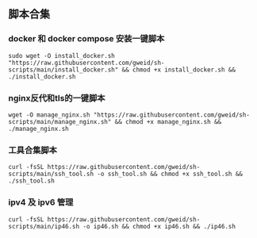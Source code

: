 ## 脚本合集



### docker 和 docker compose 安装一键脚本

```shell
sudo wget -O install_docker.sh "https://raw.githubusercontent.com/gweid/sh-scripts/main/install_docker.sh" && chmod +x install_docker.sh && ./install_docker.sh
```



### nginx反代和tls的一键脚本

```shell
wget -O manage_nginx.sh "https://raw.githubusercontent.com/gweid/sh-scripts/main/manage_nginx.sh" && chmod +x manage_nginx.sh && ./manage_nginx.sh
```



### 工具合集脚本

```shell
curl -fsSL https://raw.githubusercontent.com/gweid/sh-scripts/main/ssh_tool.sh -o ssh_tool.sh && chmod +x ssh_tool.sh && ./ssh_tool.sh
```



### ipv4 及 ipv6 管理

```shell
curl -fsSL https://raw.githubusercontent.com/gweid/sh-scripts/main/ip46.sh -o ip46.sh && chmod +x ip46.sh && ./ip46.sh
```
